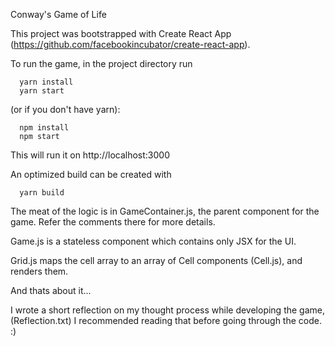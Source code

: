 Conway's Game of Life

This project was bootstrapped with Create React App (https://github.com/facebookincubator/create-react-app).


To run the game, in the project directory run
```
  yarn install
  yarn start
```
(or if you don't have yarn):
```
  npm install
  npm start
```
This will run it on http://localhost:3000


An optimized build can be created with
```
  yarn build
```

The meat of the logic is in GameContainer.js, the parent component for
the game. Refer the comments there for more details.

Game.js is a stateless component which contains only JSX for the UI.

Grid.js maps the cell array to an array of Cell components (Cell.js), and renders
them.

And thats about it...

I wrote a short reflection on my thought process while developing the
game, (Reflection.txt) I recommended reading that before going through the code. :)
